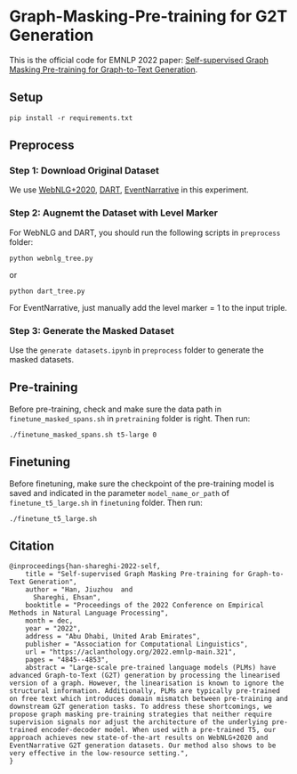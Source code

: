 # Graph-Masking-Pre-training for G2T Generation
This is the official code for EMNLP 2022 paper: [Self-supervised Graph Masking Pre-training for Graph-to-Text Generation](https://aclanthology.org/2022.emnlp-main.321/).

## Setup
```
pip install -r requirements.txt
```

## Preprocess
### Step 1: Download Original Dataset
We use [WebNLG+2020](https://gitlab.com/shimorina/webnlg-dataset/tree/master/release_v3.0), [DART](https://github.com/Yale-LILY/dart), [EventNarrative](https://www.kaggle.com/datasets/acolas1/eventnarration) in this experiment.

### Step 2: Augnemt the Dataset with Level Marker
For WebNLG and DART, you should run the following scripts in `preprocess` folder:
```
python webnlg_tree.py
```
or
```
python dart_tree.py
```
For EventNarrative, just manually add the level marker = 1 to the input triple.

### Step 3: Generate the Masked Dataset
Use the `generate datasets.ipynb` in `preprocess` folder to generate the masked datasets.

## Pre-training
Before pre-training, check and make sure the data path in `finetune_masked_spans.sh` in `pretraining` folder is right. Then run:
```
./finetune_masked_spans.sh t5-large 0
```

## Finetuning
Before finetuning, make sure the checkpoint of the pre-training model is saved and indicated in the parameter `model_name_or_path` of `finetune_t5_large.sh` in `finetuning` folder. Then run:
```
./finetune_t5_large.sh
```

## Citation
```
@inproceedings{han-shareghi-2022-self,
    title = "Self-supervised Graph Masking Pre-training for Graph-to-Text Generation",
    author = "Han, Jiuzhou  and
      Shareghi, Ehsan",
    booktitle = "Proceedings of the 2022 Conference on Empirical Methods in Natural Language Processing",
    month = dec,
    year = "2022",
    address = "Abu Dhabi, United Arab Emirates",
    publisher = "Association for Computational Linguistics",
    url = "https://aclanthology.org/2022.emnlp-main.321",
    pages = "4845--4853",
    abstract = "Large-scale pre-trained language models (PLMs) have advanced Graph-to-Text (G2T) generation by processing the linearised version of a graph. However, the linearisation is known to ignore the structural information. Additionally, PLMs are typically pre-trained on free text which introduces domain mismatch between pre-training and downstream G2T generation tasks. To address these shortcomings, we propose graph masking pre-training strategies that neither require supervision signals nor adjust the architecture of the underlying pre-trained encoder-decoder model. When used with a pre-trained T5, our approach achieves new state-of-the-art results on WebNLG+2020 and EventNarrative G2T generation datasets. Our method also shows to be very effective in the low-resource setting.",
}
```
